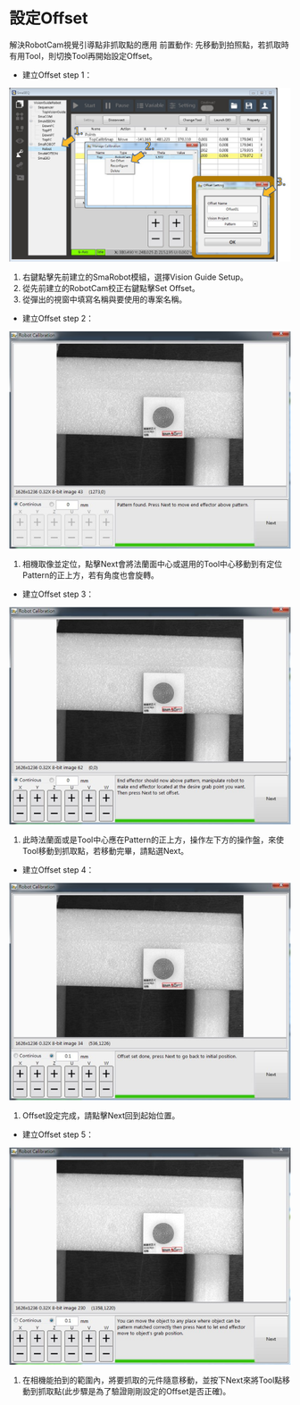 # 設定Offset

解決RobotCam視覺引導點非抓取點的應用 前置動作: 先移動到拍照點，若抓取時有用Tool，則切換Tool再開始設定Offset。

* 建立Offset step 1：

![&#x5EFA;&#x7ACB;Offset&#x6D41;&#x7A0B;step 1](../../../.gitbook/assets/jian-li-offset1.jpg)

1. 右鍵點擊先前建立的SmaRobot模組，選擇Vision Guide Setup。
2. 從先前建立的RobotCam校正右鍵點擊Set Offset。
3. 從彈出的視窗中填寫名稱與要使用的專案名稱。

* 建立Offset step 2：

![&#x5EFA;&#x7ACB;Offset&#x6D41;&#x7A0B;step 2](../../../.gitbook/assets/jian-li-offset2.jpg)

1. 相機取像並定位，點擊Next會將法蘭面中心或選用的Tool中心移動到有定位Pattern的正上方，若有角度也會旋轉。

* 建立Offset step 3：

![&#x5EFA;&#x7ACB;Offset&#x6D41;&#x7A0B;step 3](../../../.gitbook/assets/jian-li-offset3.jpg)

1. 此時法蘭面或是Tool中心應在Pattern的正上方，操作左下方的操作盤，來使Tool移動到抓取點，若移動完畢，請點選Next。

* 建立Offset step 4：

![&#x5EFA;&#x7ACB;Offset&#x6D41;&#x7A0B;step 4](../../../.gitbook/assets/jian-li-offset4.jpg)

1. Offset設定完成，請點擊Next回到起始位置。

* 建立Offset step 5：

![&#x5EFA;&#x7ACB;Offset&#x6D41;&#x7A0B;step 5](../../../.gitbook/assets/jian-li-offset5.jpg)

1. 在相機能拍到的範圍內，將要抓取的元件隨意移動，並按下Next來將Tool點移動到抓取點\(此步驟是為了驗證剛剛設定的Offset是否正確\)。


